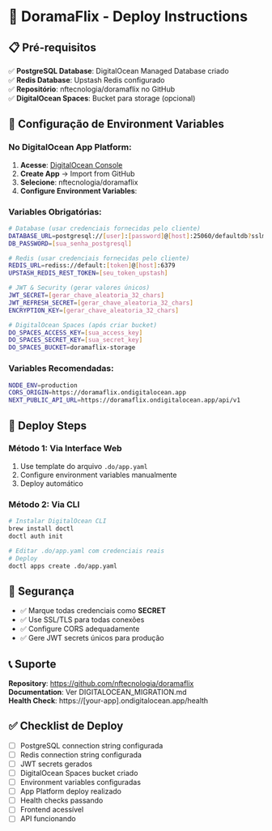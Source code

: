 # 🚀 DoramaFlix - Deploy Instructions

## 📋 Pré-requisitos

✅ **PostgreSQL Database**: DigitalOcean Managed Database criado  
✅ **Redis Database**: Upstash Redis configurado  
✅ **Repositório**: nftecnologia/doramaflix no GitHub  
✅ **DigitalOcean Spaces**: Bucket para storage (opcional)  

## 🔧 Configuração de Environment Variables

### **No DigitalOcean App Platform:**

1. **Acesse**: [DigitalOcean Console](https://cloud.digitalocean.com/apps)
2. **Create App** → Import from GitHub
3. **Selecione**: nftecnologia/doramaflix
4. **Configure Environment Variables**:

### **Variables Obrigatórias:**

```bash
# Database (usar credenciais fornecidas pelo cliente)
DATABASE_URL=postgresql://[user]:[password]@[host]:25060/defaultdb?sslmode=require
DB_PASSWORD=[sua_senha_postgresql]

# Redis (usar credenciais fornecidas pelo cliente)  
REDIS_URL=rediss://default:[token]@[host]:6379
UPSTASH_REDIS_REST_TOKEN=[seu_token_upstash]

# JWT & Security (gerar valores únicos)
JWT_SECRET=[gerar_chave_aleatoria_32_chars]
JWT_REFRESH_SECRET=[gerar_chave_aleatoria_32_chars]
ENCRYPTION_KEY=[gerar_chave_aleatoria_32_chars]

# DigitalOcean Spaces (após criar bucket)
DO_SPACES_ACCESS_KEY=[sua_access_key]
DO_SPACES_SECRET_KEY=[sua_secret_key]
DO_SPACES_BUCKET=doramaflix-storage
```

### **Variables Recomendadas:**
```bash
NODE_ENV=production
CORS_ORIGIN=https://doramaflix.ondigitalocean.app
NEXT_PUBLIC_API_URL=https://doramaflix.ondigitalocean.app/api/v1
```

## 🎯 Deploy Steps

### **Método 1: Via Interface Web**
1. Use template do arquivo `.do/app.yaml`
2. Configure environment variables manualmente
3. Deploy automático

### **Método 2: Via CLI**
```bash
# Instalar DigitalOcean CLI
brew install doctl
doctl auth init

# Editar .do/app.yaml com credenciais reais
# Deploy
doctl apps create .do/app.yaml
```

## 🔐 Segurança

- ✅ Marque todas credenciais como **SECRET**
- ✅ Use SSL/TLS para todas conexões
- ✅ Configure CORS adequadamente
- ✅ Gere JWT secrets únicos para produção

## 📞 Suporte

**Repository**: https://github.com/nftecnologia/doramaflix  
**Documentation**: Ver DIGITALOCEAN_MIGRATION.md  
**Health Check**: https://[your-app].ondigitalocean.app/health  

## ✅ Checklist de Deploy

- [ ] PostgreSQL connection string configurada
- [ ] Redis connection string configurada  
- [ ] JWT secrets gerados
- [ ] DigitalOcean Spaces bucket criado
- [ ] Environment variables configuradas
- [ ] App Platform deploy realizado
- [ ] Health checks passando
- [ ] Frontend acessível
- [ ] API funcionando